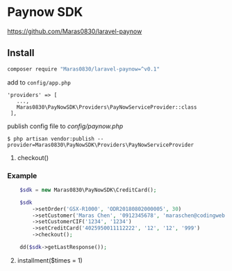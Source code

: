 # Paynow SDK
https://github.com/Maras0830/laravel-paynow

## Install
```bash
composer require "Maras0830/laravel-paynow=^v0.1"
```

add to ```config/app.php```
```
'providers' => [
   ...,
   Maras0830\PayNowSDK\Providers\PayNowServiceProvider::class
 ],
```

publish config file to *config/paynow.php*
```
$ php artisan vendor:publish --provider=Maras0830\PayNowSDK\Providers\PayNowServiceProvider
```

1. checkout()
	

### Example
```php
    $sdk = new Maras0830\PayNowSDK\CreditCard();

    $sdk
        ->setOrder('GSX-R1000', 'ODR20180802000005', 30)
        ->setCustomer('Maras Chen', '0912345678', 'maraschen@codingweb.tw', '127.0.0.1')
        ->setCustomerCIF('1234', '1234')
        ->setCreditCard('4025950011112222', '12', '12', '999')
        ->checkout();

    dd($sdk->getLastResponse());
```

2. installment($times = 1)
